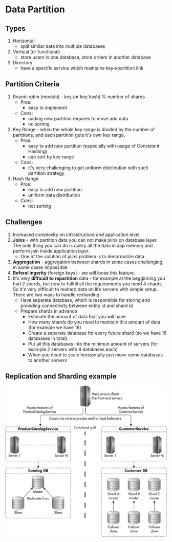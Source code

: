 # Data Partition

## Types
1. Horizontal
    * split similar data into multiple databases
1. Vertical (or functional)
    * store users in one database, store orders in another database
1. Directory
    * have a specific service which maintains key=>partition link

## Partition Criteria
1. Round-robin (modulo) - key (or key hash) % number of shards
    * Pros:
        * easy to implement
    * Cons:
        * adding new partition requires to move add data
        * no sorting
1. Key Range - when the whole key range is divided by the number of partitions, and each partition gets it's own key range.
    * Pros:
        * easy to add new partition (especially with usage of Consistent Hashing)
        * can sort by key range
    * Cons:
        * it's very challenging to get uniform distribution with such partition strategy
1. Hash Range
    * Pros:
        * easy to add new partition
        * uniform data distribution
    * Cons:
        * not sorting

## Challenges
1. Increased complexity on infrastructure and application level.
1. **Joins** - with partition data you can not make joins on database layer. The only thing you can do is query all the data in app memory and perform join inside application layer.
    * One of the solution of joins problem is to denormolize data
1. **Aggregation** - aggregation between shards in some cases challenging, in some cases impossible.
1. **Referal ingerity** (foreign keys) - we will loose this feature.
1. It's very **difficult to repartition** data - for example at the begginning you had 2 shards, but now to fullfill all the requirements you need 4 shards. So it's very difficult to reshard data on life servers with simple setup. There are two ways to handle resharding:
    * Have separate database, which is responsible for storing and providing connectivity between entity id and shard id
    * Prepare shards in advance
        * Estimate the amount of data that you will have
        * How many shards do you need to maintain this amount of data (for example we have 16)
        * Create a separate database for every future shard (so we have 16 databases in total)
        * Put all this databases into the minimun amount of servers (for example 2 servers with 8 databases each)
        * When you need to scale horizontally just move some databases to another servers


## Replication and Sharding example
![Replication and Sharing](./img/replication-and-sharding.jpg)

